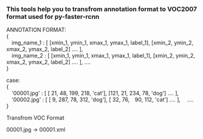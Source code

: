 ### This tools help you to transfrom annotation format to VOC2007 format used for py-faster-rcnn

ANNOTATION FORMAT:  
{  
&emsp;img_name_1 : [ [xmin_1, ymin_1, xmax_1, ymax_1, label_1], [xmin_2, ymin_2, xmax_2, ymax_2, label_2] .... ],  
&emsp;img_name_2 : [ [xmin_1, ymin_1, xmax_1, ymax_1, label_1], [xmin_2, ymin_2, xmax_2, ymax_2, label_2] .... ],
  ....  
}

case:  
{  
&emsp;'00001.jpg' : [ [  21,  48, 199, 218, 'cat'], [121,  21, 234,  78, 'dog'] .... ],  
&emsp;'00002.jpg' : [ [   9, 287,  78, 312, 'dog'], [ 32,  76,&emsp;90, 112, 'cat'] .... ],
&emsp;....  
}

Transfrom VOC Format

00001.jpg -> 00001.xml
